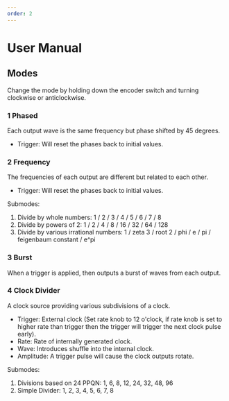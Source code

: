 ```yaml
---
order: 2
---
```

# User Manual

## Modes

Change the mode by holding down the encoder switch and turning clockwise or anticlockwise.

### 1 Phased

Each output wave is the same frequency but phase shifted by 45 degrees.
* Trigger: Will reset the phases back to initial values.

### 2 Frequency

The frequencies of each output are different but related to each other.
* Trigger: Will reset the phases back to initial values.

Submodes:
1. Divide by whole numbers: 1 / 2 / 3 / 4 / 5 / 6 / 7 / 8
2. Divide by powers of 2: 1 / 2 / 4 / 8 / 16 / 32 / 64 / 128
3. Divide by various irrational numbers: 1 / zeta 3 / root 2 / phi / e / pi / feigenbaum constant / e^pi


### 3 Burst

When a trigger is applied, then outputs a burst of waves from each output.

### 4 Clock Divider

A clock source providing various subdivisions of a clock.
* Trigger: External clock (Set rate knob to 12 o'clock, if rate knob is set to higher rate than trigger then the trigger will trigger the next clock pulse early).
* Rate: Rate of internally generated clock.
* Wave: Introduces shuffle into the internal clock.
* Amplitude: A trigger pulse will cause the clock outputs rotate.

Submodes:
1. Divisions based on 24 PPQN: 1, 6, 8, 12, 24, 32, 48, 96
2. Simple Divider: 1, 2, 3, 4, 5, 6, 7, 8
